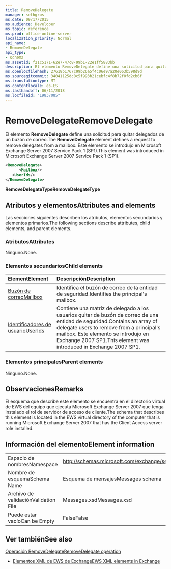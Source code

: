 ```yaml
---
title: RemoveDelegate
manager: sethgros
ms.date: 09/17/2015
ms.audience: Developer
ms.topic: reference
ms.prod: office-online-server
localization_priority: Normal
api_name:
- RemoveDelegate
api_type:
- schema
ms.assetid: f21c5171-62e7-47c8-99b1-22e1ff5883bb
description: El elemento RemoveDelegate define una solicitud para quitar delegados de un buzón de correo. Este elemento se introdujo en Microsoft Exchange Server 2007 Service Pack 1 (SP1).
ms.openlocfilehash: 27618b1767c99b26a5f4c06e97a20e063b598d9d
ms.sourcegitcommit: 34041125dc8c5f993b21cebfc4f8b72f0fd2cb6f
ms.translationtype: MT
ms.contentlocale: es-ES
ms.lasthandoff: 06/11/2018
ms.locfileid: "19837085"
---
```

# <a name="removedelegate"></a><span data-ttu-id="336d6-104">RemoveDelegate</span><span class="sxs-lookup"><span data-stu-id="336d6-104">RemoveDelegate</span></span>

<span data-ttu-id="336d6-105">El elemento **RemoveDelegate** define una solicitud para quitar delegados de un buzón de correo.</span><span class="sxs-lookup"><span data-stu-id="336d6-105">The **RemoveDelegate** element defines a request to remove delegates from a mailbox.</span></span> <span data-ttu-id="336d6-106">Este elemento se introdujo en Microsoft Exchange Server 2007 Service Pack 1 (SP1).</span><span class="sxs-lookup"><span data-stu-id="336d6-106">This element was introduced in Microsoft Exchange Server 2007 Service Pack 1 (SP1).</span></span> 
  
```xml
<RemoveDelegate>
      <Mailbox/>
   <UserIds/>
</RemoveDelegate>
```

 <span data-ttu-id="336d6-107">**RemoveDelegateType**</span><span class="sxs-lookup"><span data-stu-id="336d6-107">**RemoveDelegateType**</span></span>
## <a name="attributes-and-elements"></a><span data-ttu-id="336d6-108">Atributos y elementos</span><span class="sxs-lookup"><span data-stu-id="336d6-108">Attributes and elements</span></span>

<span data-ttu-id="336d6-109">Las secciones siguientes describen los atributos, elementos secundarios y elementos primarios.</span><span class="sxs-lookup"><span data-stu-id="336d6-109">The following sections describe attributes, child elements, and parent elements.</span></span>
  
### <a name="attributes"></a><span data-ttu-id="336d6-110">Atributos</span><span class="sxs-lookup"><span data-stu-id="336d6-110">Attributes</span></span>

<span data-ttu-id="336d6-111">Ninguno.</span><span class="sxs-lookup"><span data-stu-id="336d6-111">None.</span></span>
  
### <a name="child-elements"></a><span data-ttu-id="336d6-112">Elementos secundarios</span><span class="sxs-lookup"><span data-stu-id="336d6-112">Child elements</span></span>

|<span data-ttu-id="336d6-113">**Element**</span><span class="sxs-lookup"><span data-stu-id="336d6-113">**Element**</span></span>|<span data-ttu-id="336d6-114">**Descripción**</span><span class="sxs-lookup"><span data-stu-id="336d6-114">**Description**</span></span>|
|:-----|:-----|
|[<span data-ttu-id="336d6-115">Buzón de correo</span><span class="sxs-lookup"><span data-stu-id="336d6-115">Mailbox</span></span>](mailbox.md) <br/> |<span data-ttu-id="336d6-116">Identifica el buzón de correo de la entidad de seguridad.</span><span class="sxs-lookup"><span data-stu-id="336d6-116">Identifies the principal's mailbox.</span></span>  <br/> |
|[<span data-ttu-id="336d6-117">Identificadores de usuario</span><span class="sxs-lookup"><span data-stu-id="336d6-117">UserIds</span></span>](userids.md) <br/> |<span data-ttu-id="336d6-118">Contiene una matriz de delegado a los usuarios quitar de buzón de correo de una entidad de seguridad.</span><span class="sxs-lookup"><span data-stu-id="336d6-118">Contains an array of delegate users to remove from a principal's mailbox.</span></span> <span data-ttu-id="336d6-119">Este elemento se introdujo en Exchange 2007 SP1.</span><span class="sxs-lookup"><span data-stu-id="336d6-119">This element was introduced in Exchange 2007 SP1.</span></span>  <br/> |
   
### <a name="parent-elements"></a><span data-ttu-id="336d6-120">Elementos principales</span><span class="sxs-lookup"><span data-stu-id="336d6-120">Parent elements</span></span>

<span data-ttu-id="336d6-121">Ninguno.</span><span class="sxs-lookup"><span data-stu-id="336d6-121">None.</span></span>
  
## <a name="remarks"></a><span data-ttu-id="336d6-122">Observaciones</span><span class="sxs-lookup"><span data-stu-id="336d6-122">Remarks</span></span>

<span data-ttu-id="336d6-123">El esquema que describe este elemento se encuentra en el directorio virtual de EWS del equipo que ejecuta Microsoft Exchange Server 2007 que tenga instalado el rol de servidor de acceso de cliente.</span><span class="sxs-lookup"><span data-stu-id="336d6-123">The schema that describes this element is located in the EWS virtual directory of the computer that is running Microsoft Exchange Server 2007 that has the Client Access server role installed.</span></span>
  
## <a name="element-information"></a><span data-ttu-id="336d6-124">Información del elemento</span><span class="sxs-lookup"><span data-stu-id="336d6-124">Element information</span></span>

|||
|:-----|:-----|
|<span data-ttu-id="336d6-125">Espacio de nombres</span><span class="sxs-lookup"><span data-stu-id="336d6-125">Namespace</span></span>  <br/> |http://schemas.microsoft.com/exchange/services/2006/messages  <br/> |
|<span data-ttu-id="336d6-126">Nombre de esquema</span><span class="sxs-lookup"><span data-stu-id="336d6-126">Schema Name</span></span>  <br/> |<span data-ttu-id="336d6-127">Esquema de mensajes</span><span class="sxs-lookup"><span data-stu-id="336d6-127">Messages schema</span></span>  <br/> |
|<span data-ttu-id="336d6-128">Archivo de validación</span><span class="sxs-lookup"><span data-stu-id="336d6-128">Validation File</span></span>  <br/> |<span data-ttu-id="336d6-129">Messages.xsd</span><span class="sxs-lookup"><span data-stu-id="336d6-129">Messages.xsd</span></span>  <br/> |
|<span data-ttu-id="336d6-130">Puede estar vacío</span><span class="sxs-lookup"><span data-stu-id="336d6-130">Can be Empty</span></span>  <br/> |<span data-ttu-id="336d6-131">False</span><span class="sxs-lookup"><span data-stu-id="336d6-131">False</span></span>  <br/> |
   
## <a name="see-also"></a><span data-ttu-id="336d6-132">Ver también</span><span class="sxs-lookup"><span data-stu-id="336d6-132">See also</span></span>



[<span data-ttu-id="336d6-133">Operación RemoveDelegate</span><span class="sxs-lookup"><span data-stu-id="336d6-133">RemoveDelegate operation</span></span>](removedelegate-operation.md)


- [<span data-ttu-id="336d6-134">Elementos XML de EWS de Exchange</span><span class="sxs-lookup"><span data-stu-id="336d6-134">EWS XML elements in Exchange</span></span>](ews-xml-elements-in-exchange.md)

